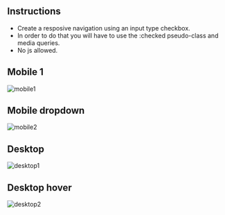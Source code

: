 ## Instructions

- Create a resposive navigation using an input type checkbox.
- In order to do that you will have to use the :checked pseudo-class and media queries.
- No js allowed.

## Mobile 1
 
![mobile1](designs/mobile1.png)

## Mobile dropdown

![mobile2](designs/mobile2.png)

## Desktop

![desktop1](designs/desk1.png)

## Desktop hover

![desktop2](designs/desk2.png)
